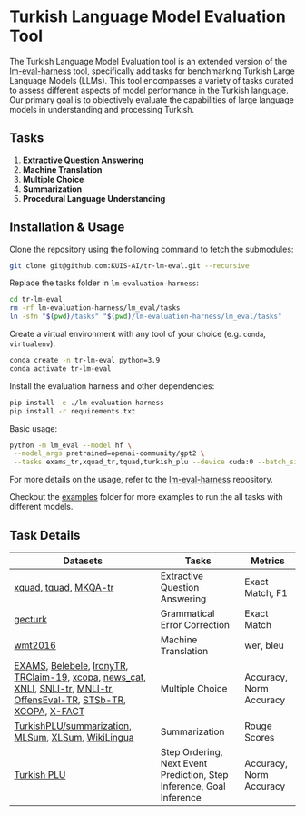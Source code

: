 # Turkish Language Model Evaluation Tool


The Turkish Language Model Evaluation tool is an extended version of the [lm-eval-harness](https://github.com/EleutherAI/lm-evaluation-harness) tool, specifically add tasks for benchmarking Turkish Large Language Models (LLMs). This tool encompasses a variety of tasks curated to assess different aspects of model performance in the Turkish language. Our primary goal is to objectively evaluate the capabilities of large language models in understanding and processing Turkish.

## Tasks

1. **Extractive Question Answering**
2. **Machine Translation**
3. **Multiple Choice**
4. **Summarization**
5. **Procedural Language Understanding**

## Installation & Usage

Clone the repository using the following command to fetch the submodules:

```bash
git clone git@github.com:KUIS-AI/tr-lm-eval.git --recursive
```

Replace the tasks folder in `lm-evaluation-harness`:
```bash
cd tr-lm-eval
rm -rf lm-evaluation-harness/lm_eval/tasks
ln -sfn "$(pwd)/tasks" "$(pwd)/lm-evaluation-harness/lm_eval/tasks"
```

Create a virtual environment with any tool of your choice (e.g. `conda`, `virtualenv`).
```bash
conda create -n tr-lm-eval python=3.9
conda activate tr-lm-eval
```

Install the evaluation harness and other dependencies:
```bash
pip install -e ./lm-evaluation-harness
pip install -r requirements.txt
```

Basic usage:
```bash
python -m lm_eval --model hf \
 --model_args pretrained=openai-community/gpt2 \
 --tasks exams_tr,xquad_tr,tquad,turkish_plu --device cuda:0 --batch_size 4 --write_out --log_samples --output_path outs
```

For more details on the usage, refer to the [lm-eval-harness](/lm-evaluation-harness/) repository.

Checkout the [examples](/examples/) folder for more examples to run the all tasks with different models.

## Task Details

| Datasets                                    | Tasks                                              | Metrics                            |
|---------------------------------------------|----------------------------------------------------|------------------------------------|
| [xquad](/tasks/xquad/), [tquad](/tasks/tquad/), [MKQA-tr](/tasks/mkqa_tr/) | Extractive Question Answering                      | Exact Match, F1                    |
| [gecturk](/tasks/gecturk/) | Grammatical Error Correction | Exact Match |
| [wmt2016](/tasks/wmt2016/)                  | Machine Translation                                | wer, bleu                          |
| [EXAMS](/tasks/exams/), [Belebele](/tasks/belebele_tr/), [IronyTR](/tasks/ironytr/), [TRClaim-19](/tasks/trclaim19/), [xcopa](/tasks/xcopa/), [news_cat](/tasks/news_cat/), [XNLI](/tasks/nli_tr/), [SNLI-tr](/tasks/nli_tr/), [MNLI-tr](/tasks/nli_tr/), [OffensEval-TR](/tasks/offenseval_tr/), [STSb-TR](/tasks/sts_tr/), [XCOPA](/tasks/xcopa/), [X-FACT](/tasks/xfact/) | Multiple Choice                                    | Accuracy, Norm Accuracy            |
| [TurkishPLU/summarization](/tasks/tr_wikihow_summ/), [MLSum](tasks/mlsum), [XLSum](tasks/xlsum), [WikiLingua](/tasks/wiki_lingua/) | Summarization                                      | Rouge Scores                       |
| [Turkish PLU](/tasks/turkish_plu/)          | Step Ordering, Next Event Prediction, Step Inference, Goal Inference | Accuracy, Norm Accuracy            |

